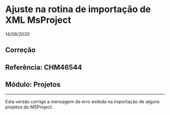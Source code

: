 # Ajuste na rotina de importação de XML MsProject
14/08/2020
## Correção
## Referência: CHM46544
## Módulo: Projetos
***

Esta versão corrige a mensagem de erro exibida na importação de alguns projetos do MSProject.